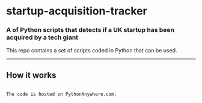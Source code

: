 # startup-acquisition-tracker
### A of Python scripts that detects if a UK startup has been acquired by a tech giant

This repo contains a set of scripts coded in Python that can be used. 

------------------
## How it works

```

The code is hosted on PythonAnywhere.com.

